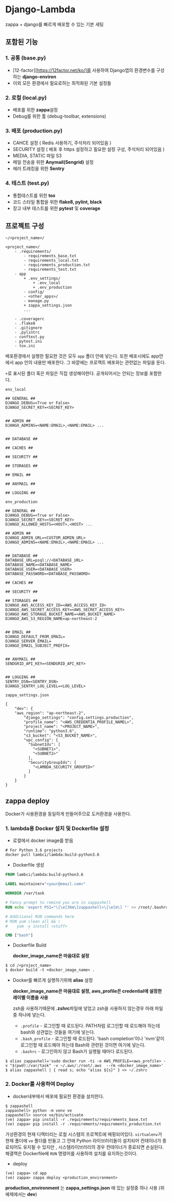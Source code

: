# Django-Lambda

zappa + django를 빠르게 배포할 수 있는 기본 세팅



## 포함된 기능



### 1. 공통 (base.py)

- [12-factor][https://12factor.net/ko/]를 사용하여 Django앱의 환경변수를 구성하는 **django-environ**
- 이외 모든 환경에서 필요로하는 최적화된 기본 설정들



### 2. 로컬 (local.py)

- 배포를 위한 **zappa**설정
- Debug를 위한 툴 (debug-toolbar, extensions)



### 3. 배포 (production.py)

- CAHCE 설정 ( Redis 사용하기, 주석처리 되어있음 )
- SECURITY 설정 ( 배포 후 https 설정하고 필요한 설정 구성, 주석처리 되어있음 )
- MEDIA, STATIC 파일 S3
- 메일 전송을 위한 **Anymail(Sengrid)** 설정
- 에러 트래킹을 위한 **Sentry**



### 4. 테스트 (test.py)

- 통합테스트를 위한 **tox**
- 코드 스타일 통합을 위한 **flake8, pylint, black**
- 장고 내부 테스트를 위한 **pytest** 및 **coverage**



## 프로젝트 구성

```
~/<project_name>/

<project_name>/
	- .requirements/
		- requirements_base.txt
		- requirements_local.txt
		- requirements_production.txt
		- requirements_test.txt
	- app
		+ .env_settings/
			+ .env_local
			+ .env_production
		- config/
		- <other_apps>/
		- manage.py
		+ zappa_settings.json
		...
		
	- .coveragerc
	- .flake8
	- .gitignore
	- .pylintrc
	- conftest.py
	- pytest.ini
	- tox.ini
```

배포환경에서 실행한 필요한 것은 모두 `app` 폴더 안에 넣는다. 또한 배포시에도 app안에서 app 안의 내용만 배포한다. 그 바깥에는 프로젝트 배포와는 관련없는 파일을 둔다.

`+`로 표시된 폴더 혹은 파일은 직접 생성해야한다. 공개되어서는 안되는 정보를 포함한다.



`env_local`

```text
## GENERAL ##
DJANGO_DEBUG=<True or False>
DJANGO_SECRET_KEY=<SECRET_KEY>


## ADMIN ##
DJANGO_ADMINS=<NAME:EMAIL>,<NAME:EMAIL> ...


## DATABASE ##

## CACHES ##

## SECURITY ##

## STORAGES ##

## EMAIL ##

## ANYMAIL ##

## LOGGING ##

```



`env_production`

```text
## GENERAL ##
DJANGO_DEBUG=<True or False>
DJANGO_SECRET_KEY=<SECRET_KEY>
DJANGO_ALLOWED_HOSTS=<HOST>,<HOST> ...

## ADMIN ##
DJANGO_ADMIN_URL=<CUSTOM_ADMIN_URL>
DJANGO_ADMINS=<NAME:EMAIL>,<NAME:EMAIL> ...


## DATABASE ##
DATABASE_URL=psql://<DATABASE_URL>
DATABASE_NAME=<DATABASE_NAME>
DATABASE_USER=<DATABASE_USER>
DATABASE_PASSWORD=<DATABASE_PASSWORD>

## CACHES ##

## SECURITY ##

## STORAGES ##
DJANGO_AWS_ACCESS_KEY_ID=<AWS_ACCESS_KEY_ID>
DJANGO_AWS_SECRET_ACCESS_KEY=<AWS_SECRET_ACCESS_KEY>
DJANGO_AWS_STORAGE_BUCKET_NAME=<AWS_BUCKET_NAME>
DJANGO_AWS_S3_REGION_NAME=ap-northeast-2


## EMAIL ##
DJANGO_DEFAULT_FROM_EMAIL=
DJANGO_SERVER_EMAIL=
DJANGO_EMAIL_SUBJECT_PREFIX=


## ANYMAIL ##
SENDGRID_API_KEY=<SENDGRID_API_KEY>


## LOGGING ##
SENTRY_DSN=<SENTRY_DSN>
DJANGO_SENTRY_LOG_LEVEL=<LOG_LEVEL>
```



`zappa_settings.json`

```text
{
    "dev": {
	"aws_region": "ap-northeast-2",
        "django_settings": "config.settings.production",
        "profile_name": "<AWS_CREDENTIA_PROFILE_NAMEL>",
        "project_name": "<PROJECT_NAME>",
        "runtime": "python3.6",
        "s3_bucket": "<S3_BUCKET_NAME>",
        "vpc_config": {
          "SubnetIds": [
            "<SUBNET1>",
            "<SUBNET2>"
          ],
          "SecurityGroupIds": [
            "<LAMBDA_SECURITY_GROUPID>"
          ]
        }
	}
}
```



## zappa deploy

Docker가 사용환경을 동일하게 만들어주므로 도커환경을 사용한다.



### 1. lambda용 Docker 설치 및 Dockerfile 설정

- 로컬에서 docker image를 받음

```shell
# For Python 3.6 projects
docker pull lambci/lambda:build-python3.6
```

- Dockerfile 생성

```dockerfile
FROM lambci/lambda:build-python3.6

LABEL maintainer="<your@email.com>"

WORKDIR /var/task

# Fancy prompt to remind you are in zappashell
RUN echo 'export PS1="\[\e[36m\]zappashell>\[\e[m\] "' >> /root/.bashrc

# Additional RUN commands here
# RUN yum clean all && \
#    yum -y install <stuff>

CMD ["bash"]
```

- Dockerfile Build

  **docker_image_name은 마음대로 설정**

```shell
$ cd /<project_name>
$ docker build -t <docker_image_name> .
```

- Docker를 빠르게 실행하기위해 **alias** 설정

  **docker_image_name은 마음대로 설정, aws_profile은 credential에 설정한 레이벨 이름을 사용**

  zsh을 사용하기때문에 **.zshrc**파일에 넣었고 zsh을 사용하지 않는경우 아래 파일중 하나에 넣는다.

  - `.profile` - 로그인할 때 로드된다. PATH처럼 로그인할 때 로드해야 하는데 bash와 상관없는 것들을 여기에 넣는다.
  - `.bash_profile` - 로그인할 때 로드된다. 'bash completion'이나 'nvm'같이 로그인할 때 로드해야 하는데 Bash와 관련된 것이면 여기에 넣는다.
  - `.bashrc` - 로그인하지 않고 Bash가 실행될 때마다 로드된다.

```shell
$ alias zappashell='sudo docker run -ti -e AWS_PROFILE=<aws_profile> -v "$(pwd):/var/task" -v ~/.aws/:/root/.aws  --rm <docker_image_name>'
$ alias zappashell | { read s; echo "alias ${s}" } >> ~/.zshrc
```



### 2. Docker를 사용하여 Deploy

-  docker내부에서 배포에 필요한 환경을 설치한다.

```shell
$ zappashell
zappashell> python -m venv ve
zappashell> source ve/bin/activate 
(ve) zappa> pip install -r .requirements/requirements_base.txt
(ve) zappa> pip install -r .requirements/requirements_production.txt
```

가상환경의 현재 디렉터리는 로컬 시스템의 프로젝트에 매핑되어있다. `virtualenv`가 현재 폴더에 `ve` 폴더를 만들고 그 안에 Python 라이브러리들이 설치되어 컨테이너가 종료되어도 유지될 수 있지만 , 시스템라이브러리의 경우 컨테이너가 종료되면 손실된다. 해결책은 Dockerfile에 `RUN` 명령어를 사용하여 설치를 유지하는것이다.

- deploy

```shell
(ve) zappa> cd app
(ve) zappa> zappa deploy <production_environment>
```

**production_environment** 는 **zappa_settings.json** 에 있는 설정중 하나 사용 (위 예제에서는 **dev**)

